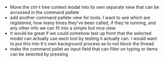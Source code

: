- Move the ctrl-t tree context modal into its own separate view that can be accessed in the command pallete
- add another command pallete view for tools. I want to see which are registered, how many times they've been called, if they're running, and any other info we can fit into a simple but nice view. 
- It would be great if we could somehow test up front that the selected model can actually use each tool by testing it actually can. I would want to put this into it's own background process as to not block the thread.
- make the command pallet an input field that can filter on typing or items can be selected by pressing <tab>